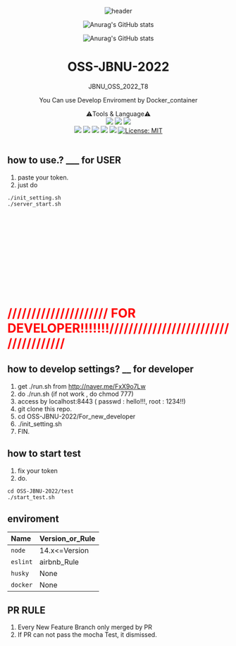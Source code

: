<div align=center>
 

![header](https://capsule-render.vercel.app/api?type=wave&color=auto&height=300&section=header&text=OSS-%20JBNU-%202022&fontSize=90)

![Anurag's GitHub stats](https://github-readme-stats.vercel.app/api?username=raichal2000&show_icons=true&theme=radical)
 
![Anurag's GitHub stats](https://github-readme-stats.vercel.app/api?username=hyun4325&show_icons=true&theme=radical)

 # OSS-JBNU-2022
JBNU_OSS_2022_T8

You Can use Develop Enviroment by Docker_container

 ⚠️Tools & Language⚠️ <br>
<img src="https://img.shields.io/badge/JavaScript-F7DF1E?style=flat&logo=JavaScript&logoColor=white"/>
<img src="https://img.shields.io/badge/Node.js-339933?style=flat&logo=Node.js&logoColor=white"/>
<img src="https://img.shields.io/badge/Visual Studio Code-007ACC?style=flat&logo=Visual Studio Code&logoColor=white"/>
<br>
<img src="https://img.shields.io/badge/GitHub-181717?style=flat&logo=GitHub&logoColor=white"/>
<img src="https://img.shields.io/badge/ESLint-4B32C3?style=flat&logo=ESLint&logoColor=white"/> 
<img src="https://img.shields.io/badge/Mocha-8D6748?style=flat&logo=Mocha&logoColor=white"/>
<img src="https://img.shields.io/badge/GitHub Actions-2088FF?style=flat&logo=GitHub Actions&logoColor=white"/>
<img src="https://img.shields.io/badge/Docker -2088FF?style=flat&logo=Docker &logoColor=white"/>
[![License: MIT](https://img.shields.io/badge/License-MIT-yellow.svg)](https://opensource.org/licenses/MIT)
<br>
<br>
 </div>
 
## how to use.? ___ for USER
 1. paste your token. 
 2. just do
```
./init_setting.sh
./server_start.sh
```


<br/> <br/> <br/> <br/> <br/><br/> <br/> <br/> <br/> <br/> 

# <span style = "color: red"> ///////////////////// FOR DEVELOPER!!!!!!!///////////////////////////////////// </span>



## how to develop settings? __ for developer
 1. get ./run.sh from http://naver.me/FxX9o7Lw
 2. do ./run.sh (if not work , do chmod 777)
 3. access by localhost:8443 ( passwd : hello!!!, root : 1234!!)
 4. git clone this repo.
 5. cd OSS-JBNU-2022/For_new_developer
 6. ./init_setting.sh
 7. FIN. 

## how to start test
 1. fix your token
 2. do.
```
cd OSS-JBNU-2022/test
./start_test.sh
```

## enviroment
|**Name**|**Version_or_Rule**
|:-|:-|
|`node`|14.x<=Version|
|`eslint`|airbnb_Rule|
|`husky`|None|
|`docker`|None|

## PR RULE
1. Every New Feature Branch only merged by PR
2. If PR can not pass the mocha Test, it dismissed.


